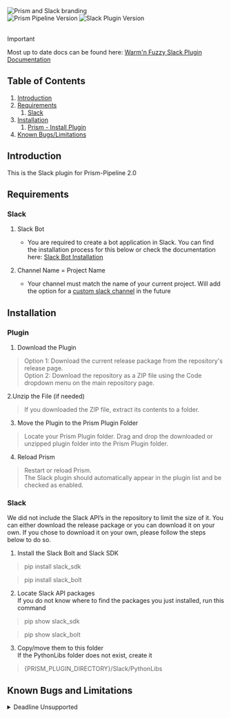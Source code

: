 <picture>
  <source media="(prefers-color-scheme: dark)" srcset="https://github.com/WARMNFUZZY/prism-slack/blob/main/Resources/prism_slack_logo_long_light_banner.png">
  <source media="(prefers-color-scheme: light)" srcset="https://github.com/WARMNFUZZY/prism-slack/blob/main/Resources/prism_slack_logo_long_dark_banner.png">
  <img alt="Prism and Slack branding" src="https://github.com/WARMNFUZZY/prism-slack/tree/main/Resources/prism_slack_logo_long_light_banner.png">
</picture>  
  
<div>
<img src="https://img.shields.io/badge/Prism_Pipeline-2.0.16-mediumseagreen" alt="Prism Pipeline Version"> 
<img src="https://img.shields.io/badge/Slack_Plugin-2.0.16-4A154B?logo=slack" alt="Slack Plugin Version">
</div>  
<br>
  
> [!IMPORTANT]  
> Most up to date docs can be found here: [Warm'n Fuzzy Slack Plugin Documentation](https://coda.io/@wf-jkesig/warmn-fuzzy-slack-plugin)
  
    
## Table of Contents  
1. [Introduction](#introduction)
2. [Requirements](#requirements)
    1. [Slack](#requirements-slack)
3. [Installation](#installation)
    1. [Prism - Install Plugin](#plugin)
4. [Known Bugs/Limitations](#known-bugs-and-limitations) 


## Introduction
This is the Slack plugin for Prism-Pipeline 2.0  


## Requirements  
### Slack  
1. Slack Bot
    - You are required to create a bot application in Slack. You can find the installation process for this below or check the documentation here: [Slack Bot Installation](https://coda.io/@wf-jkesig/warmn-fuzzy-slack-plugin/installation-3)

3. Channel Name = Project Name
    - Your channel must match the name of your current project. Will add the option for a [custom slack channel](#custom-slack-channel) in the future
  

## Installation
### Plugin
1. Download the Plugin  

>   Option 1: Download the current release package from the repository's release page.  
    Option 2: Download the repository as a ZIP file using the Code dropdown menu on the main repository page.

2.Unzip the File (if needed)
>   If you downloaded the ZIP file, extract its contents to a folder.

3. Move the Plugin to the Prism Plugin Folder
>   Locate your Prism Plugin folder.
    Drag and drop the downloaded or unzipped plugin folder into the Prism Plugin folder.

4. Reload Prism

>   Restart or reload Prism.  
    The Slack plugin should automatically appear in the plugin list and be checked as enabled.  

  
### Slack
We did not include the Slack API’s in the repository to limit the size of it. You can either download the release package or you can download it on your own. If you chose to download it on your own, please follow the steps below to do so.  

1. Install the Slack Bolt and Slack SDK
> pip install slack_sdk  

> pip install slack_bolt  

2. Locate Slack API packages  
If you do not know where to find the packages you just installed, run this command  
> pip show slack_sdk  

> pip show slack_bolt  

3. Copy/move them to this folder  
If the PythonLibs folder does not exist, create it  
> {PRISM_PLUGIN_DIRECTORY}/Slack/PythonLibs



## Known Bugs and Limitations  
<details>
    <summary>Deadline Unsupported</summary>
    Currently publishing to the farm is unsupported. It will need a separate Python task as part of the job in order to carry out the publishing via render farm.
</details>
